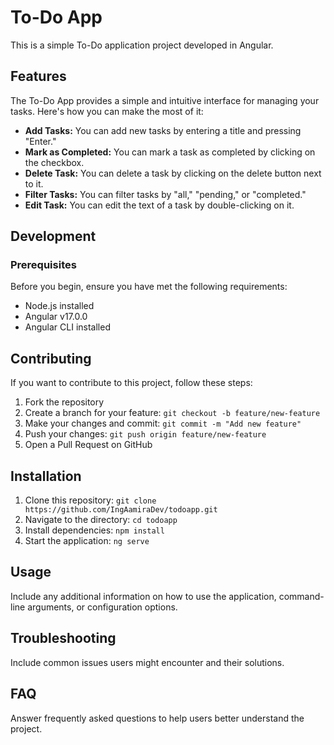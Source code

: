 # To-Do App

This is a simple To-Do application project developed in Angular.

## Features
The To-Do App provides a simple and intuitive interface for managing your tasks. Here's how you can make the most of it:

- **Add Tasks:** You can add new tasks by entering a title and pressing "Enter."
- **Mark as Completed:** You can mark a task as completed by clicking on the checkbox.
- **Delete Task:** You can delete a task by clicking on the delete button next to it.
- **Filter Tasks:** You can filter tasks by "all," "pending," or "completed."
- **Edit Task:** You can edit the text of a task by double-clicking on it.

## Development

### Prerequisites

Before you begin, ensure you have met the following requirements:

- Node.js installed
- Angular v17.0.0
- Angular CLI installed

## Contributing

If you want to contribute to this project, follow these steps:

1. Fork the repository
2. Create a branch for your feature: `git checkout -b feature/new-feature`
3. Make your changes and commit: `git commit -m "Add new feature"`
4. Push your changes: `git push origin feature/new-feature`
5. Open a Pull Request on GitHub

## Installation

1. Clone this repository: `git clone https://github.com/IngAamiraDev/todoapp.git`
2. Navigate to the directory: `cd todoapp`
3. Install dependencies: `npm install`
4. Start the application: `ng serve`

## Usage

Include any additional information on how to use the application, command-line arguments, or configuration options.

## Troubleshooting

Include common issues users might encounter and their solutions.

## FAQ

Answer frequently asked questions to help users better understand the project.
